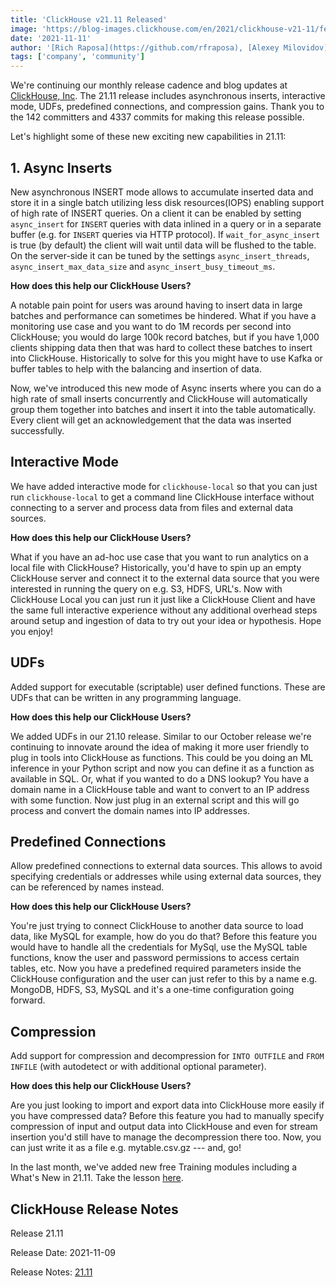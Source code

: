 ```yaml
---
title: 'ClickHouse v21.11 Released'
image: 'https://blog-images.clickhouse.com/en/2021/clickhouse-v21-11/featured.jpg'
date: '2021-11-11'
author: '[Rich Raposa](https://github.com/rfraposa), [Alexey Milovidov](https://github.com/alexey-milovidov)'
tags: ['company', 'community']
---
```


We're continuing our monthly release cadence and blog updates at[ ClickHouse, Inc](https://clickhouse.com/blog/en/2021/clickhouse-inc/). The 21.11 release includes asynchronous inserts, interactive mode, UDFs, predefined connections, and compression gains. Thank you to the 142 committers and 4337 commits for making this release possible. 

Let's highlight some of these new exciting new capabilities in 21.11:

## 1. Async Inserts

New asynchronous INSERT mode allows to accumulate inserted data and store it in a single batch utilizing less disk resources(IOPS) enabling support of high rate of INSERT queries. On a client it can be enabled by setting `async_insert` for `INSERT` queries with data inlined in a query or in a separate buffer (e.g. for `INSERT` queries via HTTP protocol). If `wait_for_async_insert` is true (by default) the client will wait until data will be flushed to the table. On the server-side it can be tuned by the settings `async_insert_threads`, `async_insert_max_data_size` and `async_insert_busy_timeout_ms`. 

**How does this help our ClickHouse Users?**

A notable pain point for users was around having to insert data in large batches and performance can sometimes be hindered. What if you have a monitoring use case and you want to do 1M records per second into ClickHouse; you would do large 100k record batches, but if you have 1,000 clients shipping data then that was hard to collect these batches to insert into ClickHouse. Historically to solve for this you might have to use Kafka or buffer tables to help with the balancing and insertion of data.

Now, we've introduced this new mode of Async inserts where you can do a high rate of small inserts concurrently and ClickHouse will automatically group them together into batches and insert it into the table automatically. Every client will get an acknowledgement that the data was inserted successfully.

## Interactive Mode

We have added interactive mode for `clickhouse-local` so that you can just run `clickhouse-local` to get a command line ClickHouse interface without connecting to a server and process data from files and external data sources.

**How does this help our ClickHouse Users?**

What if you have an ad-hoc use case that you want to run analytics on a local file with ClickHouse? Historically, you'd have to spin up an empty ClickHouse server and connect it to the external data source that you were interested in running the query on e.g. S3, HDFS, URL's. Now with ClickHouse Local you can just run it just like a ClickHouse Client and have the same full interactive experience without any additional overhead steps around setup and ingestion of data to try out your idea or hypothesis. Hope you enjoy!

## UDFs

Added support for executable (scriptable) user defined functions. These are UDFs that can be written in any programming language. 

**How does this help our ClickHouse Users?**

We added UDFs in our 21.10 release. Similar to our October release we're continuing to innovate around the idea of making it more user friendly to plug in tools into ClickHouse as functions. This could be you doing an ML inference in your Python script and now you can define it as a function as available in SQL. Or, what if you wanted to do a DNS lookup? You have a domain name in a ClickHouse table and want to convert to an IP address with some function. Now just plug in an external script and this will go process and convert the domain names into IP addresses.

## Predefined Connections

Allow predefined connections to external data sources. This allows to avoid specifying credentials or addresses while using external data sources, they can be referenced by names instead. 

**How does this help our ClickHouse Users?**

You're just trying to connect ClickHouse to another data source to load data, like MySQL for example, how do you do that? Before this feature you would have to handle all the credentials for MySql, use the MySQL table functions, know the user and password permissions to access certain tables, etc. Now you have a predefined required parameters inside the ClickHouse configuration and the user can just refer to this by a name e.g. MongoDB, HDFS, S3, MySQL and it's a one-time configuration going forward. 

## Compression

Add support for compression and decompression for `INTO OUTFILE` and `FROM INFILE` (with autodetect or with additional optional parameter).

**How does this help our ClickHouse Users?**

Are you just looking to import and export data into ClickHouse more easily if you have compressed data? Before this feature you had to manually specify compression of input and output data into ClickHouse and even for stream insertion you'd still have to manage the decompression there too. Now, you can just write it as a file e.g. mytable.csv.gz --- and, go!

In the last month, we've added new free Training modules including a What's New in 21.11. Take the lesson [here](https://clickhouse.com/learn/lessons/whatsnew-clickhouse-21.11/).

## ClickHouse Release Notes 

Release 21.11

Release Date: 2021-11-09

Release Notes: [21.11](https://github.com/ClickHouse/ClickHouse/blob/master/CHANGELOG.md)
